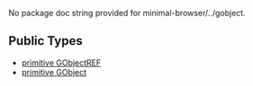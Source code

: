 No package doc string provided for minimal-browser/../gobject.

## Public Types

* [primitive GObjectREF](minimal-browser-..-gobject-GObjectREF.md)
* [primitive GObject](minimal-browser-..-gobject-GObject.md)
